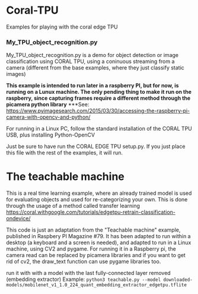 # Coral-TPU
Examples for playing with the coral edge TPU

### My_TPU_object_recognition.py
My_TPU_object_recognition.py is a demo for object detection or image classification using CORAL TPU, using a coninuous streaming from a camera (different from the base examples, where they just classify static images)

**This example is intended to run later in a raspberry PI, but for now, is running on a Lunux machine. The only pending thing to make it run on the raspberry, since capturing frames require a different method through the picamera python library**
***See: https://www.pyimagesearch.com/2015/03/30/accessing-the-raspberry-pi-camera-with-opencv-and-python/

For running in a Linux PC, follow the standard installation of the CORAL TPU USB, plus installing Python-OpenCV

Just be sure to have run the CORAL EDGE TPU setup.py. If you just place this file with the rest of the examples, it will run.

# The teachable machine

This is a real time learning example, where an already trained model is used for evaluating objects and used for re-categorizing your own. This is done through the usage of a method called transfer learning https://coral.withgoogle.com/tutorials/edgetpu-retrain-classification-ondevice/

This code is just an adaptation from the "Teachable machine" example, published in Raspbery PI Magazine #79. It has been adapted to run within a desktop (a keyboard and a screen is needed), and adapted to run in a Linux machine, using CV2 and pygame. For running it in a Raspberry pi, the camera read can be replaced by picamera libraries and if you want to get rid of cv2, the draw_text function can use pygame libraries too.


run it with with a model with the last fully-connected layer removed (embedding extractor)
Example:
`python3 teachable.py --model downloaded-models/mobilenet_v1_1.0_224_quant_embedding_extractor_edgetpu.tflite`


